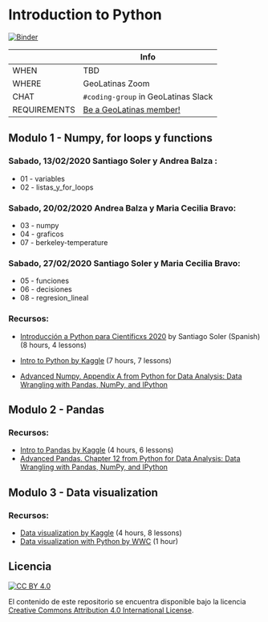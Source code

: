 # Introduction to Python

[![Binder](https://mybinder.org/badge_logo.svg)](https://mybinder.org/v2/gh/GeoLatinas/Intro-to-python/HEAD)

|               | Info
|---------------|---------------------------------------------
| WHEN          | TBD
| WHERE         | GeoLatinas Zoom
| CHAT          | `#coding-group` in GeoLatinas Slack
| REQUIREMENTS  | [Be a GeoLatinas member!](https://geolatinas.weebly.com/get-involved.html)


## Modulo 1 - Numpy, for loops y functions

### Sabado, 13/02/2020 Santiago Soler y Andrea Balza :
- 01 - variables
- 02 - listas_y_for_loops

### Sabado, 20/02/2020 Andrea Balza y Maria Cecilia Bravo:
- 03 - numpy
- 04 - graficos
- 07 - berkeley-temperature

### Sabado, 27/02/2020 Santiago Soler y Maria Cecilia Bravo:
- 05 - funciones
- 06 - decisiones
- 08 - regresion_lineal

### Recursos:

- [Introducción a Python para Científicxs 2020](https://santisoler.github.io/teaching/python-unsj.html)
  by Santiago Soler (Spanish) (8 hours, 4 lessons)
- [Intro to Python by Kaggle](https://www.kaggle.com/learn/python) (7 hours, 7 lessons)

- [Advanced Numpy. Appendix A from Python for Data Analysis: Data Wrangling with Pandas, NumPy, and IPython](https://github.com/wesm/pydata-book/blob/2nd-edition/appa.ipynb)

## Modulo 2 - Pandas

### Recursos:

- [Intro to Pandas by Kaggle](https://www.kaggle.com/learn/pandas) (4 hours, 6 lessons)
- [Advanced Pandas. Chapter 12 from Python for Data Analysis: Data Wrangling with Pandas, NumPy, and IPython](https://github.com/wesm/pydata-book/blob/2nd-edition/appa.ipynb)

## Modulo 3 - Data visualization

### Recursos:
- [Data visualization by Kaggle](https://www.kaggle.com/learn/data-visualization)
  (4 hours, 8 lessons)
- [Data visualization with Python by WWC](https://www.youtube.com/watch?v=wvDbLhconLU) (1 hour)

## Licencia

[![CC BY 4.0][cc-by-image]][cc-by]

El contenido de este repositorio se encuentra disponible bajo la licencia [Creative Commons Attribution 4.0 International License][cc-by].

[cc-by]: http://creativecommons.org/licenses/by/4.0/
[cc-by-image]: https://i.creativecommons.org/l/by/4.0/88x31.png
